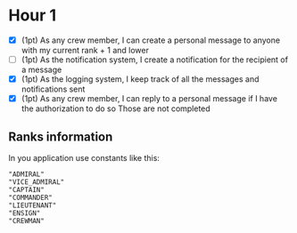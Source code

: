 # Hour 1
- [x] (1pt) As any crew member, I can create a personal message to anyone with my current rank + 1 and lower
- [ ] (1pt) As the notification system, I create a notification for the recipient of a message
- [x] (1pt) As the logging system, I keep track of all the messages and notifications sent
- [x] (1pt) As any crew member, I can reply to a personal message if I have the authorization to do so
Those are not completed
## **Ranks information**
In you application use constants like this:
```
"ADMIRAL"
"VICE_ADMIRAL"
"CAPTAIN"
"COMMANDER"
"LIEUTENANT"
"ENSIGN"
"CREWMAN"
```
